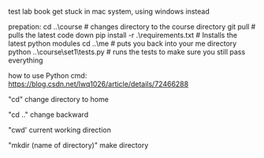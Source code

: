 test lab book
get stuck in mac system, using windows instead

prepation:
cd ..\course # changes directory to the course directory
git pull # pulls the latest code down
pip install -r .\requirements.txt # Installs the latest python modules
cd ..\me # puts you back into your me directory
python ..\course\set1\tests.py # runs the tests to make sure you still pass everything

how to use Python cmd:
https://blog.csdn.net/lwq1026/article/details/72466288

"cd" change directory to home

"cd .." change backward

"cwd' current working direction

"mkdir (name of directory)" make directory
